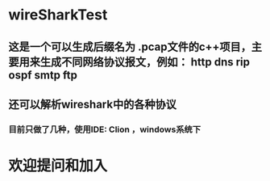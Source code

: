 # wireSharkTest
## 这是一个可以生成后缀名为 .pcap文件的c++项目，主要用来生成不同网络协议报文，例如： http dns rip ospf smtp ftp 
## 还可以解析wireshark中的各种协议
### 目前只做了几种，使用IDE: Clion ，windows系统下
# 欢迎提问和加入
